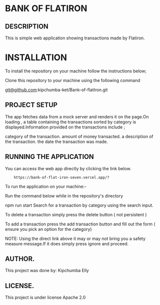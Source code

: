 # BANK OF FLATIRON
## DESCRIPTION
This is simple web application showing transactions made by Flatiron.

# INSTALLATION
To install the repository on your machine follow the instructions below;

Clone this repository to your machine using the following command

  git@github.com:kipchumba-ket/Bank-of-flatIron.git        
## PROJECT SETUP
The app fetches data from a mock server and renders it on the page.On loading , a table containing the transactions sorted by category is displayed.Information provided on the transactions include ;

category of the transaction.
amount of money transacted.
a description of the transaction.
the date the transaction was made.

## RUNNING THE APPLICATION
You can access the web app directly by clicking the link below.

        https://bank-of-flat-iron-seven.vercel.app/?
To run the application on your machine:-

Run the command below while in the repository's directory

 npm run start
Search for a transaction by category using the search input.

To delete a transaction simply press the delete button ( not persistent )

To add a transaction press the add transaction button and fill out the form ( ensure you pick an option for the category)

NOTE: Using the direct link above it may or may not bring you a safety measure message.If it does simply press ignore and proceed.

## AUTHOR.
This project was done by: Kipchumba Elly

## LICENSE.
This project is under license Apache 2.0